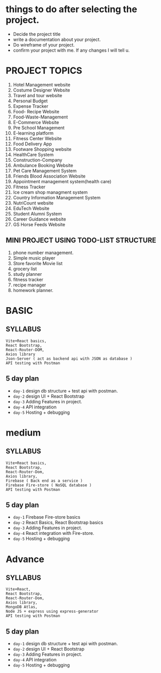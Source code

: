 # things to do after selecting the project.

- Decide the project title
- write a documentation about your project.
- Do wireframe of your project.
- confirm your project with me. If any changes I will tell u.

# PROJECT TOPICS

1. Hotel Management website
1. Costume Designer Website
1. Travel and tour website
1. Personal Budget
1. Expense Tracker
1. Food- Recipe Website
1. Food-Waste-Management
1. E-Commerce Website
1. Pre School Management
1. E-learning platform
1. Fitness Center Website
1. Food Delivery App
1. Footware Shopping website
1. HealthCare System
1. Construction-Company
1. Ambulance Booking Website
1. Pet Care Management System
1. Friends Blood Association Website
1. Appointment management system(health care)
1. Fitness Tracker
1. Ice cream shop managment system
1. Country Information Management System
1. NutriCount website
1. EduTech Website
1. Student Alumni System
1. Career Guidance website
1. GS Horse Feeds Website

## MINI PROJECT USING TODO-LIST STRUCTURE

1. phone number management.
1. Simple music player
1. Store favorite Movie list
1. grocery list
1. study planner
1. fitness tracker
1. recipe manager
1. homework planner.


# BASIC

## SYLLABUS

    Vite+React basics,
    React Bootstrap,
    React-Router-DOM,
    Axios library
    Json-Server ( act as backend api with JSON as database )
    API testing with Postman

## 5 day plan

- `day-1` design db structure + test api with postman.
- `day-2` design UI + React Bootstrap
- `day-3` Adding Features in project.
- `day-4` API integration
- `day-5` Hosting + debugging

# medium

## SYLLABUS

    Vite+React basics,
    React Bootstrap,
    React-Router-Dom,
    Axios library,
    Firebase ( Back end as a service )
    Firebase Fire-store ( NoSQL database )
    API testing with Postman

## 5 day plan

- `day-1` Firebase Fire-store basics
- `day-2` React Basics, React Bootstrap basics
- `day-3` Adding Features in project.
- `day-4` React integration with Fire-store.
- `day-5` Hosting + debugging



# Advance

## SYLLABUS

    Vite+React,
    React Bootstrap,
    React-Router-Dom,
    Axios library,
    MongoDB Atlas,
    Node JS + express using express-generator
    API testing with Postman

## 5 day plan

- `day-1` design db structure + test api with postman.
- `day-2` design UI + React Bootstrap
- `day-3` Adding Features in project.
- `day-4` API integration
- `day-5` Hosting + debugging
